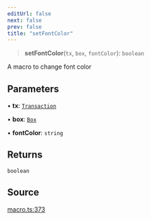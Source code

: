 ```yaml
---
editUrl: false
next: false
prev: false
title: "setFontColor"
---
```


> **setFontColor**(`tx`, `box`, `fontColor`): `boolean`

A macro to change font color

## Parameters

• **tx**: [`Transaction`](/api-core/classes/transaction/)

• **box**: [`Box`](/api-core/classes/box/)

• **fontColor**: `string`

## Returns

`boolean`

## Source

[macro.ts:373](https://github.com/dgmjs/dgmjs/blob/main/packages/core/src/macro.ts#L373)
